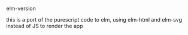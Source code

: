 elm-version

this is a port of the purescript code to elm, using elm-html and elm-svg instead of JS to render the app
